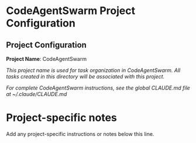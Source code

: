 # CodeAgentSwarm Project Configuration

<!-- CODEAGENTSWARM PROJECT CONFIG START - DO NOT EDIT -->

## Project Configuration

**Project Name**: CodeAgentSwarm

_This project name is used for task organization in CodeAgentSwarm. All tasks created in this directory will be associated with this project._

_For complete CodeAgentSwarm instructions, see the global CLAUDE.md file at ~/.claude/CLAUDE.md_

<!-- CODEAGENTSWARM PROJECT CONFIG END -->

# Project-specific notes

Add any project-specific instructions or notes below this line.